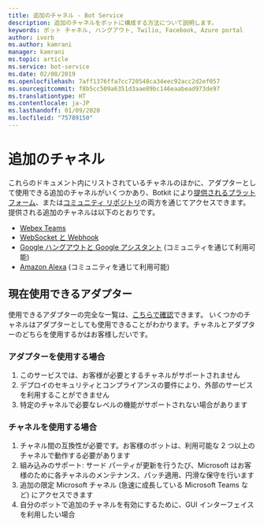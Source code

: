 ```yaml
---
title: 追加のチャネル - Bot Service
description: 追加のチャネルをボットに構成する方法について説明します。
keywords: ボット チャネル, ハングアウト, Twilio, Facebook, Azure portal
author: ivorb
ms.author: kamrani
manager: kamrani
ms.topic: article
ms.service: bot-service
ms.date: 02/08/2019
ms.openlocfilehash: 7aff1376ffa7cc720548ca34eec92acc2d2ef057
ms.sourcegitcommit: f8b5cc509a6351d3aae89bc146eaabead973de97
ms.translationtype: HT
ms.contentlocale: ja-JP
ms.lasthandoff: 01/09/2020
ms.locfileid: "75789150"
---
```

# <a name="additional-channels"></a>追加のチャネル

これらのドキュメント内にリストされているチャネルのほかに、アダプターとして使用できる追加のチャネルがいくつかあり、Botkit により[提供されるプラットフォーム](https://botkit.ai/docs/v4/platforms/)、または[コミュニティ リポジトリ](https://github.com/BotBuilderCommunity/)の両方を通じてアクセスできます。 提供される追加のチャネルは以下のとおりです。

- [Webex Teams](https://botkit.ai/docs/v4/platforms/webex.html)
- [WebSocket と Webhook](https://botkit.ai/docs/v4/platforms/web.html)
- [Google ハングアウトと Google アシスタント](https://github.com/BotBuilderCommunity/) (コミュニティを通じて利用可能)
- [Amazon Alexa](https://github.com/BotBuilderCommunity/) (コミュニティを通じて利用可能)

## <a name="currently-available-adapters"></a>現在使用できるアダプター

使用できるアダプターの完全な一覧は、[こちらで確認](https://botkit.ai/docs/v4/platforms/)できます。 いくつかのチャネルはアダプターとしても使用できることがわかります。チャネルとアダプターのどちらを使用するかはお客様しだいです。

### <a name="when-to-use-an-adapter"></a>アダプターを使用する場合

1. このサービスでは、お客様が必要とするチャネルがサポートされません
2. デプロイのセキュリティとコンプライアンスの要件により、外部のサービスを利用することができません
3. 特定のチャネルで必要なレベルの機能がサポートされない場合があります

### <a name="when-to-use-a-channel"></a>チャネルを使用する場合

1. チャネル間の互換性が必要です。お客様のボットは、利用可能な 2 つ以上のチャネルで動作する必要があります
2. 組み込みのサポート: サード パーティが更新を行うたび、Microsoft はお客様のために各チャネルのメンテナンス、パッチ適用、円滑な保守を行います
3. 追加の限定 Microsoft チャネル (急速に成長している Microsoft Teams など) にアクセスできます
4. 自分のボットで追加のチャネルを有効にするために、GUI インターフェイスを利用したい場合
